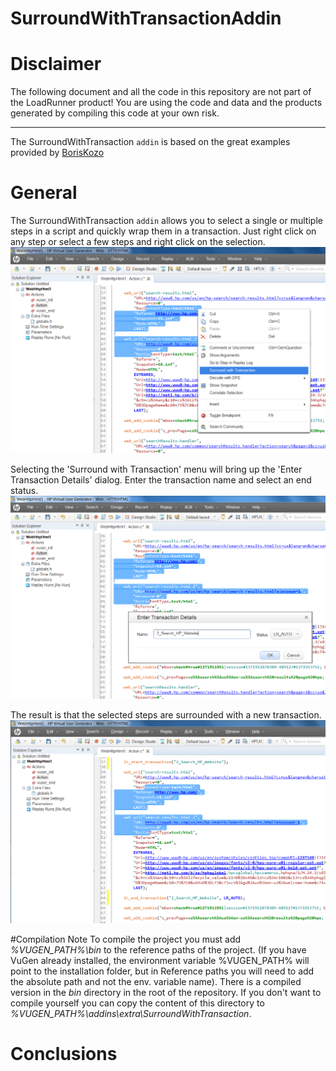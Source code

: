 SurroundWithTransactionAddin
============

# Disclaimer
The following document and all the code in this repository are not part of the LoadRunner product!
You are using the code and data and the products generated by compiling this code at your own risk.
***
The SurroundWithTransaction ```addin``` is based on the great examples provided by [BorisKozo](https://github.com/BorisKozo/XmlViewAddin) 

# General
The SurroundWithTransaction ```addin``` allows you to select a single or multiple steps in a script and quickly 
wrap them in a transaction. Just right click on any step or select a few steps and right click on the selection.
![The selected steps in VuGen and the new menu item 'Surround with Transaction'](/img/surroundwith1.png "The selected steps in VuGen and the new menu item 'Surround with Transactions'")

Selecting the 'Surround with Transaction' menu will bring up the 'Enter Transaction Details' dialog. 
Enter the transaction name and select an end status.
![Enter the name of the transaction](/img/surroundwith2.png "Enter the name and the status of the transaction")

The result is that the selected steps are surrounded with a new transaction.
![Enter the name of the transaction](/img/surroundwith3.png "The selected steps are wrapped in a new transaction")

#Compilation Note
To compile the project you must add *%VUGEN_PATH%\bin* to the reference paths of the project. (If you have VuGen already installed,
the environment variable %VUGEN_PATH% will point to the installation folder, but in Reference paths you will need to add the 
absolute path and not the env. variable name).
There is a compiled version in the *bin* directory in the root of the repository. If you 
don't want to compile yourself you can copy the content of this directory to *%VUGEN_PATH%\addins\extra\SurroundWithTransaction*.

# Conclusions

